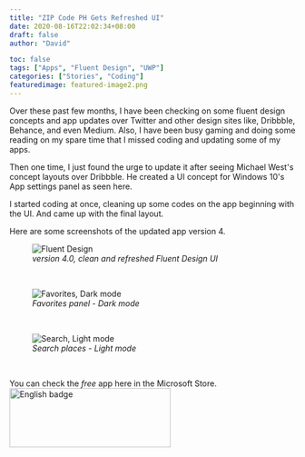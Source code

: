 ```yaml
---
title: "ZIP Code PH Gets Refreshed UI"
date: 2020-08-16T22:02:34+08:00
draft: false
author: "David"

toc: false
tags: ["Apps", "Fluent Design", "UWP"]
categories: ["Stories", "Coding"]
featuredimage: featured-image2.png
---
```


Over these past few months, I have been checking on some fluent design concepts and app updates over Twitter and other design sites like, Dribbble, Behance, and even Medium.
Also, I have been busy gaming and doing some reading on my spare time that I missed coding and updating some of my apps.

Then one time, I just found the urge to update it after seeing Michael West's concept layouts over Dribbble. He created a UI concept for Windows 10's App settings panel as seen here.

I started coding at once, cleaning up some codes on the app beginning with the UI. And came up with the final layout.

Here are some screenshots of the updated app version 4.
</br>
<figure class="image">
<img src="/images/08-20/zipcodeph/full.png" alt="Fluent Design">
  <figcaption><em>version 4.0, clean and refreshed Fluent Design UI</em></figcaption>
</figure>
</br>
<figure class="image">
<img src="/images/08-20/zipcodeph/dark.png" alt="Favorites, Dark mode">
  <figcaption><em>Favorites panel - Dark mode</em></figcaption>
</figure>
</br>
<figure class="image">
<img src="/images/08-20/zipcodeph/search-light.png" alt="Search, Light mode">
  <figcaption><em>Search places - Light mode</em></figcaption>
</figure>
</br>

You can check the *free* app here in the Microsoft Store.
</br>
<a href='//www.microsoft.com/store/apps/9nblggh5gft6?cid=storebadge&ocid=badge'><img src='/images/English_get-it-from-MS.png' alt='English badge' style='width: 284px; height: 104px; '/></a>
